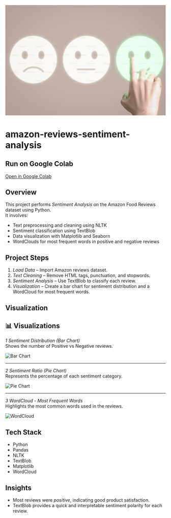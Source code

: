 <p align="center">
  <img src="banner.png" alt="Sentiment Analysis Banner" width="800">
</p>

# amazon-reviews-sentiment-analysis

## Run on Google Colab
[Open in Google Colab](https://colab.research.google.com/drive/1bFi8JwvLYnmL_MWP5kwnvRV5F7mvRdlu#scrollTo=pJqFYnamnuJO)

## Overview
This project performs *Sentiment Analysis* on the Amazon Food Reviews dataset using Python.  
It involves:
- Text preprocessing and cleaning using NLTK  
- Sentiment classification using TextBlob  
- Data visualization with Matplotlib and Seaborn  
- WordClouds for most frequent words in positive and negative reviews  

## Project Steps
1. *Load Data* – Import Amazon reviews dataset.  
2. *Text Cleaning* – Remove HTML tags, punctuation, and stopwords.  
3. *Sentiment Analysis* – Use TextBlob to classify each review.  
4. *Visualization* – Create a bar chart for sentiment distribution and a WordCloud for most frequent words.

## Visualization
## 📊 Visualizations

*1️ Sentiment Distribution (Bar Chart)*  
Shows the number of Positive vs Negative reviews.

![Bar Chart](images/sentiment_distribution_bar.png)

---

*2️ Sentiment Ratio (Pie Chart)*  
Represents the percentage of each sentiment category.

![Pie Chart](images/sentiment_distribution_pie.png)

---

*3️ WordCloud - Most Frequent Words*  
Highlights the most common words used in the reviews.

![WordCloud](images/wordcloud_reviews.png)
## Tech Stack
- Python  
- Pandas  
- NLTK  
- TextBlob  
- Matplotlib  
- WordCloud

## Insights
- Most reviews were *positive*, indicating good product satisfaction.
- TextBlob provides a quick and interpretable sentiment polarity for each review.






